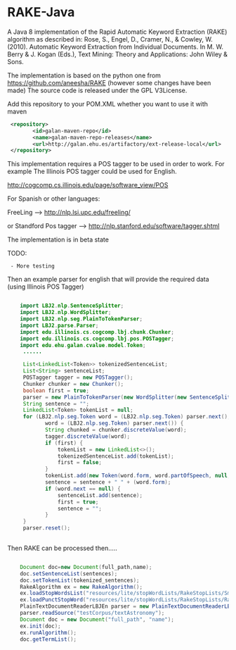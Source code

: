 RAKE-Java
=====================

A Java 8 implementation of the Rapid Automatic Keyword Extraction (RAKE) algorithm as described in: Rose, S., Engel, D., Cramer, N., & Cowley, W. (2010). Automatic Keyword Extraction from Individual Documents. In M. W. Berry & J. Kogan (Eds.), Text Mining: Theory and Applications: John Wiley & Sons.

The implementation is based on the python one from https://github.com/aneesha/RAKE (however some changes have been made)
The source code is released under the GPL V3License. 

Add this repository to your POM.XML whether you want to use it with maven
````xml 
 <repository>
        <id>galan-maven-repo</id>
        <name>galan-maven-repo-releases</name>
        <url>http://galan.ehu.es/artifactory/ext-release-local</url>
 </repository>

````

This implementation requires a POS tagger to be used in order to work. For example The Illinois POS tagger could be used for English.


http://cogcomp.cs.illinois.edu/page/software_view/POS

For Spanish or other languages: 

FreeLing --> http://nlp.lsi.upc.edu/freeling/ 

or Standford Pos tagger --> http://nlp.stanford.edu/software/tagger.shtml


The implementation is in beta state 

TODO: 

     - More testing 


Then an example parser for english that will provide the required data (using Illinois POS Tagger)


```java

    import LBJ2.nlp.SentenceSplitter;
    import LBJ2.nlp.WordSplitter;
    import LBJ2.nlp.seg.PlainToTokenParser;
    import LBJ2.parse.Parser;
    import edu.illinois.cs.cogcomp.lbj.chunk.Chunker;
    import edu.illinois.cs.cogcomp.lbj.pos.POSTagger;
    import edu.ehu.galan.cvalue.model.Token;
     ......

     List<LinkedList<Token>> tokenizedSentenceList;
     List<String> sentenceList;
     POSTagger tagger = new POSTagger();
     Chunker chunker = new Chunker();
     boolean first = true;
     parser = new PlainToTokenParser(new WordSplitter(new SentenceSplitter(pFile)));
     String sentence = "";
     LinkedList<Token> tokenList = null;
     for (LBJ2.nlp.seg.Token word = (LBJ2.nlp.seg.Token) parser.next(); word != null;
            word = (LBJ2.nlp.seg.Token) parser.next()) {
            String chunked = chunker.discreteValue(word);
            tagger.discreteValue(word);
            if (first) {
                tokenList = new LinkedList<>();
                tokenizedSentenceList.add(tokenList);
                first = false;
            }
            tokenList.add(new Token(word.form, word.partOfSpeech, null, chunked));
            sentence = sentence + " " + (word.form);
            if (word.next == null) {
                sentenceList.add(sentence);
                first = true;
                sentence = "";
            }
     }
     parser.reset();
     
```

Then RAKE can be processed then.....


```java

    Document doc=new Document(full_path,name);
    doc.setSentenceList(sentences);
    doc.setTokenList(tokenized_sentences); 
    RakeAlgorithm ex = new RakeAlgorithm();
    ex.loadStopWordsList("resources/lite/stopWordLists/RakeStopLists/SmartStopListEn");
    ex.loadPunctStopWord("resources/lite/stopWordLists/RakeStopLists/RakePunctDefaultStopList");
    PlainTextDocumentReaderLBJEn parser = new PlainTextDocumentReaderLBJEn();
    parser.readSource("testCorpus/textAstronomy");
    Document doc = new Document("full_path", "name");
    ex.init(doc);
    ex.runAlgorithm();
    doc.getTermList();
```



